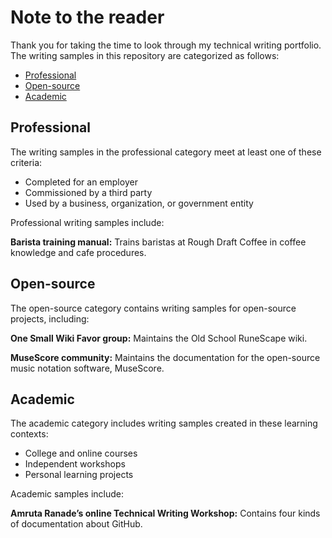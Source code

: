 # Note to the reader 
Thank you for taking the time to look through my technical writing portfolio. The writing samples in this repository are categorized as follows: 
- [Professional](#professional)
- [Open-source](#open-source)
- [Academic](#academic)

## Professional  
The writing samples in the professional category meet at least one of these criteria: 
- Completed for an employer 
- Commissioned by a third party 
- Used by a business, organization, or government entity 

Professional writing samples include: 

**Barista training manual:** Trains baristas at Rough Draft Coffee in coffee knowledge and cafe procedures. 

## Open-source 
The open-source category contains writing samples for open-source projects, including: 

**One Small Wiki Favor group:** Maintains the Old School RuneScape wiki. 

**MuseScore community:** Maintains the documentation for the open-source music notation software, MuseScore. 

## Academic 
The academic category includes writing samples created in these learning contexts: 
- College and online courses
- Independent workshops 
- Personal learning projects 

Academic samples include: 

**Amruta Ranade’s online Technical Writing Workshop:** Contains four kinds of documentation about GitHub.  
